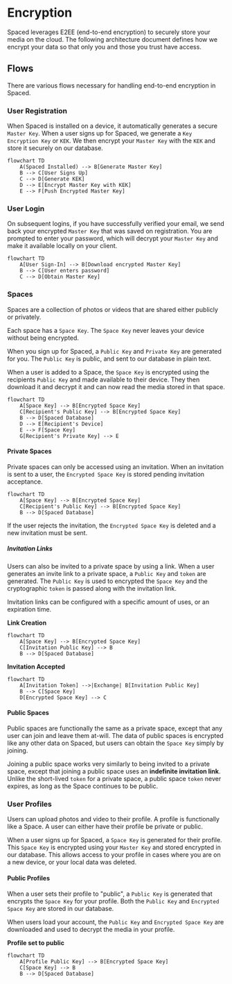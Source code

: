 # Encryption

Spaced leverages E2EE (end-to-end encryption) to securely store your media on the cloud. The following architecture document defines how we encrypt your data so that only you and those you trust have access.

## Flows

There are various flows necessary for handling end-to-end encryption in Spaced.

### User Registration

When Spaced is installed on a device, it automatically generates a secure `Master Key`. When a user signs up for Spaced, we generate a `Key Encryption Key` or `KEK`. We then encrypt your `Master Key` with the `KEK` and store it securely on our database.

```mermaid
flowchart TD
    A(Spaced Installed) --> B[Generate Master Key]
    B --> C[User Signs Up]
    C --> D[Generate KEK]
    D --> E[Encrypt Master Key with KEK]
    E --> F[Push Encrypted Master Key]
```

### User Login

On subsequent logins, if you have successfully verified your email, we send back your encrypted `Master Key` that was saved on registration. You are prompted to enter your password, which will decrypt your `Master Key` and make it available locally on your client.

```mermaid
flowchart TD
    A[User Sign-In] --> B[Download encrypted Master Key]
    B --> C[User enters password]
    C --> D[Obtain Master Key]
```

### Spaces

Spaces are a collection of photos or videos that are shared either publicly or privately.

Each space has a `Space Key`. The `Space Key` never leaves your device without being encrypted.

When you sign up for Spaced, a `Public Key` and `Private Key` are generated for you. The `Public Key` is public, and sent to our database in plain text. 

When a user is added to a Space, the `Space Key` is encrypted using the recipients `Public Key` and made available to their device. They then download it and decrypt it and can now read the media stored in that space.

```mermaid
flowchart TD
    A[Space Key] --> B[Encrypted Space Key]
    C[Recipient's Public Key] --> B[Encrypted Space Key]
    B --> D[Spaced Database]
    D --> E[Recipient's Device]
    E --> F[Space Key]
    G[Recipient's Private Key] --> E
```

#### Private Spaces

Private spaces can only be accessed using an invitation. When an invitation is sent to a user, the `Encrypted Space Key` is stored pending invitation acceptance.

```mermaid
flowchart TD
    A[Space Key] --> B[Encrypted Space Key]
    C[Recipient's Public Key] --> B[Encrypted Space Key]
    B --> D[Spaced Database]
```

If the user rejects the invitation, the `Encrypted Space Key` is deleted and a new invitation must be sent.

##### Invitation Links

Users can also be invited to a private space by using a link. When a user generates an invite link to a private space, a `Public Key` and `token` are generated. The `Public Key` is used to encrypted the `Space Key` and the cryptographic `token` is passed along with the invitation link.

Invitation links can be configured with a specific amount of uses, or an expiration time.

**Link Creation**

```mermaid
flowchart TD
    A[Space Key] --> B[Encrypted Space Key]
    C[Invitation Public Key] --> B
    B --> D[Spaced Database]
```

**Invitation Accepted**

```mermaid
flowchart TD
    A[Invitation Token] -->|Exchange| B[Invitation Public Key]
    B --> C[Space Key]
    D[Encrypted Space Key] --> C
```

#### Public Spaces

Public spaces are functionally the same as a private space, except that any user can join and leave them at-will. The data of public spaces is encrypted like any other data on Spaced, but users can obtain the `Space Key` simply by joining.

Joining a public space works very similarly to being invited to a private space, except that joining a public space uses an **indefinite invitation link**. Unlike the short-lived `token` for a private space, a public space `token` never expires, as long as the Space continues to be public.

### User Profiles

Users can upload photos and video to their profile. A profile is functionally like a Space. A user can either have their profile be private or public. 

When a user signs up for Spaced, a `Space Key` is generated for their profile. This `Space Key` is encrypted using your `Master Key` and stored encrypted in our database. This allows access to your profile in cases where you are on a new device, or your local data was deleted.

#### Public Profiles

When a user sets their profile to "public", a `Public Key` is generated that encrypts the `Space Key` for your profile. Both the `Public Key` and `Encrypted Space Key` are stored in our database. 

When users load your account, the `Public Key` and `Encrypted Space Key` are downloaded and used to decrypt the media in your profile.

**Profile set to public**

```mermaid
flowchart TD
    A[Profile Public Key] --> B[Encrypted Space Key]
    C[Space Key] --> B
    B --> D[Spaced Database]
```

